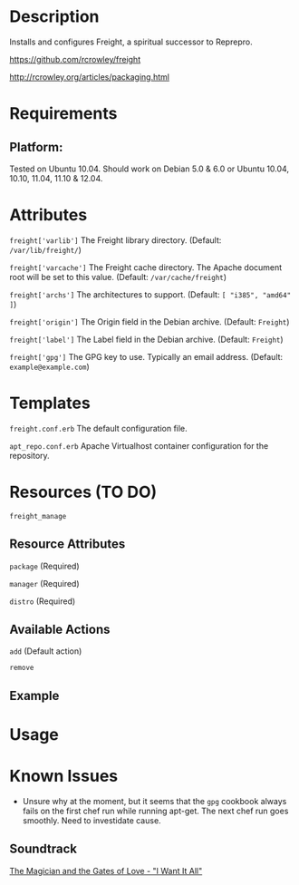 Description
===========

Installs and configures Freight, a spiritual successor to Reprepro.

https://github.com/rcrowley/freight

http://rcrowley.org/articles/packaging.html

Requirements
============

## Platform:

Tested on Ubuntu 10.04. Should work on Debian 5.0 & 6.0 or Ubuntu 10.04, 10.10, 11.04, 11.10 & 12.04.

Attributes
==========

`freight['varlib']`
The Freight library directory. (Default: `/var/lib/freight/`)

`freight['varcache']`
The Freight cache directory. The Apache document root will be set to this value. (Default: `/var/cache/freight`)

`freight['archs']`
The architectures to support. (Default: `[ "i385", "amd64" ]`)

`freight['origin']`
The Origin field in the Debian archive. (Default: `Freight`)

`freight['label']`
The Label field in the Debian archive. (Default: `Freight`)

`freight['gpg']`
The GPG key to use. Typically an email address. (Default: `example@example.com`)

Templates
=========

`freight.conf.erb`
The default configuration file.

`apt_repo.conf.erb`
Apache Virtualhost container configuration for the repository.

Resources (TO DO)
=================

`freight_manage`

## Resource Attributes

`package` (Required)

`manager` (Required)

`distro` (Required)

## Available Actions

`add` (Default action)

`remove`

## Example

Usage
=====

Known Issues
============

 * Unsure why at the moment, but it seems that the `gpg` cookbook always fails on the first chef run while running apt-get. The next chef run goes smoothly. Need to investidate cause.


## Soundtrack

[The Magician and the Gates of Love - "I Want It All"](http://grooveshark.com/s/I+Want+It+All/4cyoHm)
